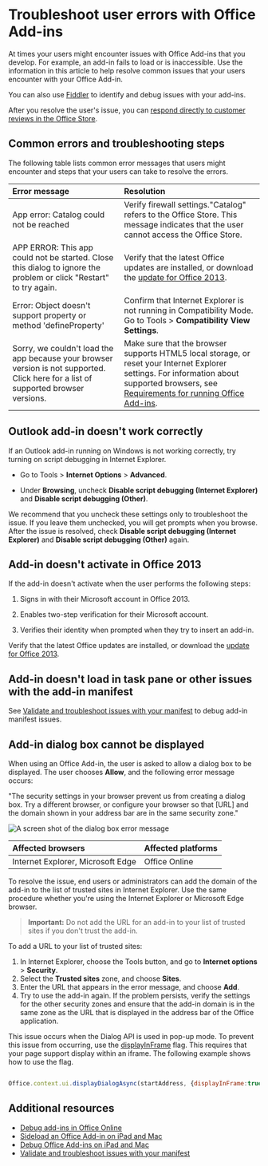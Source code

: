 # Troubleshoot user errors with Office Add-ins

At times your users might encounter issues with Office Add-ins that you develop. For example, an add-in fails to load or is inaccessible. Use the information in this article to help resolve common issues that your users encounter with your Office Add-in. 

You can also use [Fiddler](http://www.telerik.com/fiddler) to identify and debug issues with your add-ins.

After you resolve the user's issue, you can [respond directly to customer reviews in the Office Store](https://msdn.microsoft.com/library/jj635874.aspx).

## Common errors and troubleshooting steps

The following table lists common error messages that users might encounter and steps that your users can take to resolve the errors.



|**Error message**|**Resolution**|
|:-----|:-----|
|App error: Catalog could not be reached|Verify firewall settings."Catalog" refers to the Office Store. This message indicates that the user cannot access the Office Store.|
|APP ERROR: This app could not be started. Close this dialog to ignore the problem or click "Restart" to try again.|Verify that the latest Office updates are installed, or download the [update for Office 2013](https://support.microsoft.com/en-us/kb/2986156/).|
|Error: Object doesn't support property or method 'defineProperty'|Confirm that Internet Explorer is not running in Compatibility Mode. Go to Tools >  **Compatibility View Settings**.|
|Sorry, we couldn't load the app because your browser version is not supported. Click here for a list of supported browser versions.|Make sure that the browser supports HTML5 local storage, or reset your Internet Explorer settings. For information about supported browsers, see [Requirements for running Office Add-ins](../../docs/overview/requirements-for-running-office-add-ins.md).|

## Outlook add-in doesn't work correctly

If an Outlook add-in running on Windows is not working correctly, try turning on script debugging in Internet Explorer. 


- Go to Tools >  **Internet Options** > **Advanced**.
    
- Under  **Browsing**, uncheck  **Disable script debugging (Internet Explorer)** and **Disable script debugging (Other)**.
    
We recommend that you uncheck these settings only to troubleshoot the issue. If you leave them unchecked, you will get prompts when you browse. After the issue is resolved, check  **Disable script debugging (Internet Explorer)** and **Disable script debugging (Other)** again.


## Add-in doesn't activate in Office 2013

If the add-in doesn't activate when the user performs the following steps:


1. Signs in with their Microsoft account in Office 2013.
    
2. Enables two-step verification for their Microsoft account.
    
3. Verifies their identity when prompted when they try to insert an add-in.
    
Verify that the latest Office updates are installed, or download the [update for Office 2013](https://support.microsoft.com/en-us/kb/2986156/).

## Add-in doesn't load in task pane or other issues with the add-in manifest

See [Validate and troubleshoot issues with your manifest](troubleshoot-manifest.md) to debug add-in manifest issues.

## Add-in dialog box cannot be displayed

When using an Office Add-in, the user is asked to allow a dialog box to be displayed. The user chooses **Allow**, and the following error message occurs:

"The security settings in your browser prevent us from creating a dialog box. Try a different browser, or configure your browser so that [URL] and the domain shown in your address bar are in the same security zone."

![A screen shot of the dialog box error message](http://i.imgur.com/3mqmlgE.png)

|**Affected browsers**|**Affected platforms**|
|:--------------------|:---------------------|
|Internet Explorer, Microsoft Edge|Office Online|

To resolve the issue, end users or administrators can add the domain of the add-in to the list of trusted sites in Internet Explorer. Use the same procedure whether you're using the Internet Explorer or Microsoft Edge browser.

>**Important:** Do not add the URL for an add-in to your list of trusted sites if you don't trust the add-in.

To add a URL to your list of trusted sites:

1. In Internet Explorer, choose the Tools button, and go to **Internet options** > **Security**.
2. Select the **Trusted sites** zone, and choose **Sites**.
3. Enter the URL that appears in the error message, and choose **Add**.
4. Try to use the add-in again. If the problem persists, verify the settings for the other security zones and ensure that the add-in domain is in the same zone as the URL that is displayed in the address bar of the Office application.

This issue occurs when the Dialog API is used in pop-up mode. To prevent this issue from occurring, use the [displayInFrame](../../reference/shared/officeui.displaydialogasync) flag. This requires that your page support display within an iframe. The following example shows how to use the flag.

```js

Office.context.ui.displayDialogAsync(startAddress, {displayInFrame:true}, callback);
```

## Additional resources

- [Debug add-ins in Office Online](../testing/debug-add-ins-in-office-online.md) 
- [Sideload an Office Add-in on iPad and Mac](../testing/sideload-an-office-add-in-on-ipad-and-mac.md)  
- [Debug Office Add-ins on iPad and Mac](../testing/debug-office-add-ins-on-ipad-and-mac.md)  
- [Validate and troubleshoot issues with your manifest](troubleshoot-manifest.md)
    
